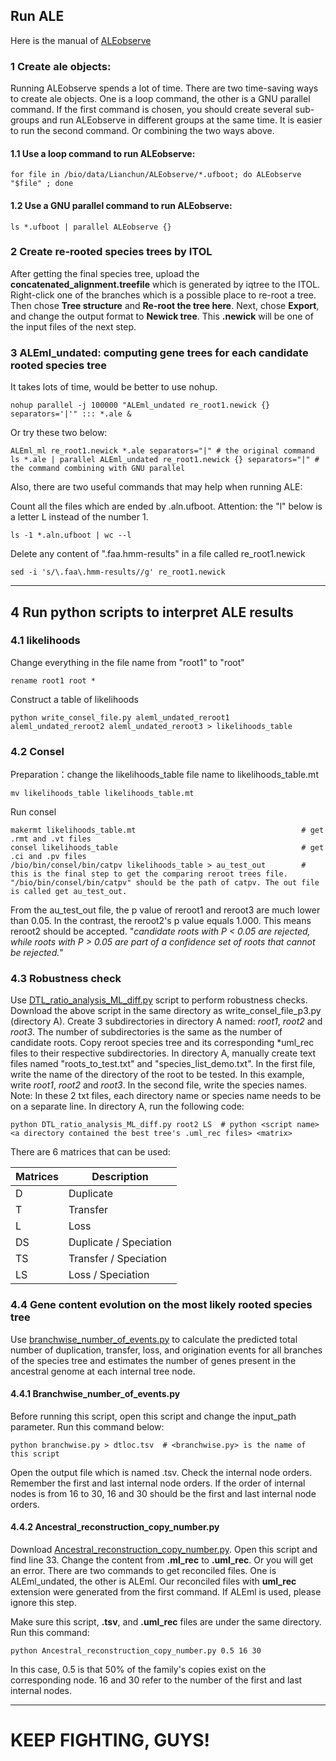 
## Run ALE
Here is the manual of [ALEobserve](https://github.com/ssolo/ALE)
### 1 Create ale objects:
Running ALEobserve spends a lot of time.
There are two time-saving ways to create ale objects.
One is a loop command, the other is a GNU parallel command.
If the first command is chosen, you should create several sub-groups
and run ALEobserve in different groups at the same time.
It is easier to run the second command. Or combining the two ways above.
#### 1.1 Use a loop command to run ALEobserve:
    for file in /bio/data/Lianchun/ALEobserve/*.ufboot; do ALEobserve "$file" ; done
#### 1.2 Use a GNU parallel command to run ALEobserve:
    ls *.ufboot | parallel ALEobserve {}
### 2 Create re-rooted species trees by ITOL
After getting the final species tree, upload the **concatenated_alignment.treefile**
which is generated by iqtree to the ITOL. Right-click one of the branches which is a possible place to re-root a tree.
Then chose **Tree structure** and **Re-root the tree here**.
Next, chose **Export**, and change the output format to **Newick tree**.
This **.newick** will be one of the input files of the next step.
### 3 ALEml_undated: computing gene trees for each candidate rooted species tree
It takes lots of time, would be better to use nohup.

    nohup parallel -j 100000 "ALEml_undated re_root1.newick {} separators='|'" ::: *.ale &
Or try these two below:

    ALEml_ml re_root1.newick *.ale separators="|" # the original command
    ls *.ale | parallel ALEml_undated re_root1.newick {} separators="|" #  the command combining with GNU parallel
Also, there are two useful commands that may help when running ALE:

Count all the files which are ended by .aln.ufboot.
Attention: the "l" below is a letter L instead of the number 1.
 
    ls -1 *.aln.ufboot | wc --l
Delete any content of ".faa\.hmm-results" in a file called re_root1.newick

    sed -i 's/\.faa\.hmm-results//g' re_root1.newick
***
## 4 Run python scripts to interpret ALE results
### 4.1 likelihoods
Change everything in the file name from "root1" to "root"

    rename root1 root *
Construct a table of likelihoods

    python write_consel_file.py aleml_undated_reroot1 aleml_undated_reroot2 aleml_undated_reroot3 > likelihoods_table
    
### 4.2 Consel
Preparation：change the likelihoods_table file name to likelihoods_table.mt

    mv likelihoods_table likelihoods_table.mt

Run consel

    makermt likelihoods_table.mt                                     # get .rmt and .vt files
    consel likelihoods_table                                         # get .ci and .pv files
    /bio/bin/consel/bin/catpv likelihoods_table > au_test_out        # this is the final step to get the comparing reroot trees file. "/bio/bin/consel/bin/catpv" should be the path of catpv. The out file is called get au_test_out.

From the au_test_out file, the p value of reroot1 and reroot3 are much lower than 0.05. In the contrast, the reroot2's p value equals 1.000. This means reroot2 should be accepted. "*candidate roots with P < 0.05 are rejected, while roots with P > 0.05 are part of a confidence set of roots that cannot be rejected.*"
### 4.3 Robustness check
Use [DTL_ratio_analysis_ML_diff.py](https://github.com/ak-andromeda/ALE_methods/blob/main/DTL_ratio_analysis_ML_diff.py) script to perform robustness checks. 
Download the above script in the same directory as write_consel_file_p3.py (directory A). Create 3 subdirectories in directory A named: *root1*, *root2* and *root3*. 
The number of subdirectories is the same as the number of candidate roots.
Copy reroot species tree and its corresponding *uml_rec files to their respective subdirectories. 
In directory A, manually create text files named "roots_to_test.txt" and "species_list_demo.txt". 
In the first file, write the name of the directory of the root to be tested. 
In this example, write *root1*, *root2* and *root3*. In the second file, write the species names.
Note: In these 2 txt files, each directory name or species name needs to be on a separate line. In directory A, run the following code:

    python DTL_ratio_analysis_ML_diff.py root2 LS  # python <script name> <a directory contained the best tree's .uml_rec files> <matrix>
    
There are 6 matrices that can be used:

 | Matrices | Description        |
 |--------------------|---| 
 | D        | Duplicate          | 
 | T        | Transfer           | 
 | L        |Loss                | 
 | DS       | Duplicate / Speciation | 
 | TS       | Transfer / Speciation | 
 | LS       | Loss / Speciation     |

### 4.4 Gene content evolution on the most likely rooted species tree
Use [branchwise_number_of_events.py](https://github.com/ak-andromeda/ALE_methods/blob/main/branchwise_number_of_events.py) to calculate the predicted total
number of duplication, transfer, loss, and origination events for all
branches of the species tree and estimates the number of genes
present in the ancestral genome at each internal tree node.

#### 4.4.1 Branchwise_number_of_events.py
Before running this script, open this script and change the input_path parameter. 
Run this command below:

    python branchwise.py > dtloc.tsv  # <branchwise.py> is the name of this script
Open the output file which is named .tsv. Check the internal node orders. 
Remember the first and last internal node orders. If the order of internal nodes is from 16 to 30, 16 and 30 should be the first and last internal node orders. 

#### 4.4.2 Ancestral_reconstruction_copy_number.py
Download [Ancestral_reconstruction_copy_number.py](https://github.com/ak-andromeda/ALE_methods/blob/main/Ancestral_reconstruction_copy_number.py).
Open this script and find line 33.
Change the content from **.ml_rec** to **.uml_rec**. Or you will get an error.
There are two commands to get reconciled files. One is ALEml_undated, the other is ALEml.
Our reconciled files with **uml_rec** extension were generated from the first command.
If ALEml is used, please ignore this step.

Make sure this script, **.tsv**, and **.uml_rec** files are under the same directory. Run this command:

    python Ancestral_reconstruction_copy_number.py 0.5 16 30

In this case, 0.5 is that 50% of the family's copies exist on the corresponding node.
16 and 30 refer to the number of the first and last internal nodes.
***
# KEEP FIGHTING, GUYS!
